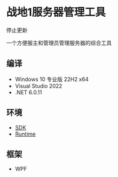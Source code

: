 # 战地1服务器管理工具

停止更新

一个方便服主和管理员管理服务器的综合工具


## 编译

* Windows 10 专业版 22H2 x64
* Visual Studio 2022
* .NET 6.0.11

## 环境

* [SDK](https://dotnet.microsoft.com/zh-cn/download/dotnet/thank-you/sdk-6.0.403-windows-x64-installer)
* [Runtime](https://dotnet.microsoft.com/zh-cn/download/dotnet/thank-you/runtime-desktop-6.0.11-windows-x64-installer)

## 框架

* WPF
